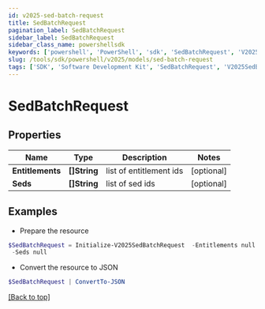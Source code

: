```yaml
---
id: v2025-sed-batch-request
title: SedBatchRequest
pagination_label: SedBatchRequest
sidebar_label: SedBatchRequest
sidebar_class_name: powershellsdk
keywords: ['powershell', 'PowerShell', 'sdk', 'SedBatchRequest', 'V2025SedBatchRequest'] 
slug: /tools/sdk/powershell/v2025/models/sed-batch-request
tags: ['SDK', 'Software Development Kit', 'SedBatchRequest', 'V2025SedBatchRequest']
---
```



# SedBatchRequest

## Properties

Name | Type | Description | Notes
------------ | ------------- | ------------- | -------------
**Entitlements** | **[]String** | list of entitlement ids | [optional] 
**Seds** | **[]String** | list of sed ids | [optional] 

## Examples

- Prepare the resource
```powershell
$SedBatchRequest = Initialize-V2025SedBatchRequest  -Entitlements null `
 -Seds null
```

- Convert the resource to JSON
```powershell
$SedBatchRequest | ConvertTo-JSON
```


[[Back to top]](#) 

